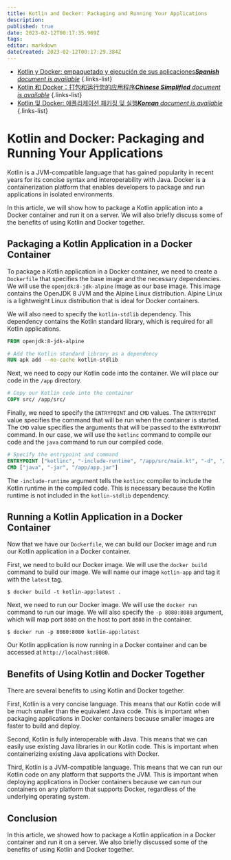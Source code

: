 ```yaml
---
title: Kotlin and Docker: Packaging and Running Your Applications
description: 
published: true
date: 2023-02-12T00:17:35.969Z
tags: 
editor: markdown
dateCreated: 2023-02-12T00:17:29.384Z
---
```


- [Kotlin y Docker: empaquetado y ejecución de sus aplicaciones***Spanish** document is available*](/es/Knowledge-base/Kotlin/kotlin-and-docker-packaging-and-running-your-applications)
{.links-list}
- [Kotlin 和 Docker：打包和运行您的应用程序***Chinese Simplified** document is available*](/zh/Knowledge-base/Kotlin/kotlin-and-docker-packaging-and-running-your-applications)
{.links-list}
- [Kotlin 및 Docker: 애플리케이션 패키징 및 실행***Korean** document is available*](/ko/Knowledge-base/Kotlin/kotlin-and-docker-packaging-and-running-your-applications)
{.links-list}


# Kotlin and Docker: Packaging and Running Your Applications

Kotlin is a JVM-compatible language that has gained popularity in recent years for its concise syntax and interoperability with Java. Docker is a containerization platform that enables developers to package and run applications in isolated environments.

In this article, we will show how to package a Kotlin application into a Docker container and run it on a server. We will also briefly discuss some of the benefits of using Kotlin and Docker together.

## Packaging a Kotlin Application in a Docker Container

To package a Kotlin application in a Docker container, we need to create a `Dockerfile` that specifies the base image and the necessary dependencies. We will use the `openjdk:8-jdk-alpine` image as our base image. This image contains the OpenJDK 8 JVM and the Alpine Linux distribution. Alpine Linux is a lightweight Linux distribution that is ideal for Docker containers.

We will also need to specify the `kotlin-stdlib` dependency. This dependency contains the Kotlin standard library, which is required for all Kotlin applications.

```Dockerfile
FROM openjdk:8-jdk-alpine

# Add the Kotlin standard library as a dependency
RUN apk add --no-cache kotlin-stdlib
```

Next, we need to copy our Kotlin code into the container. We will place our code in the `/app` directory.

```Dockerfile
# Copy our Kotlin code into the container
COPY src/ /app/src/
```

Finally, we need to specify the `ENTRYPOINT` and `CMD` values. The `ENTRYPOINT` value specifies the command that will be run when the container is started. The `CMD` value specifies the arguments that will be passed to the `ENTRYPOINT` command. In our case, we will use the `kotlinc` command to compile our code and the `java` command to run our compiled code.

```Dockerfile
# Specify the entrypoint and command
ENTRYPOINT ["kotlinc", "-include-runtime", "/app/src/main.kt", "-d", "/app/app.jar"]
CMD ["java", "-jar", "/app/app.jar"]
```

The `-include-runtime` argument tells the `kotlinc` compiler to include the Kotlin runtime in the compiled code. This is necessary because the Kotlin runtime is not included in the `kotlin-stdlib` dependency.

## Running a Kotlin Application in a Docker Container

Now that we have our `Dockerfile`, we can build our Docker image and run our Kotlin application in a Docker container.

First, we need to build our Docker image. We will use the `docker build` command to build our image. We will name our image `kotlin-app` and tag it with the `latest` tag.

```console
$ docker build -t kotlin-app:latest .
```

Next, we need to run our Docker image. We will use the `docker run` command to run our image. We will also specify the `-p 8080:8080` argument, which will map port `8080` on the host to port `8080` in the container.

```console
$ docker run -p 8080:8080 kotlin-app:latest
```

Our Kotlin application is now running in a Docker container and can be accessed at `http://localhost:8080`.

## Benefits of Using Kotlin and Docker Together

There are several benefits to using Kotlin and Docker together.

First, Kotlin is a very concise language. This means that our Kotlin code will be much smaller than the equivalent Java code. This is important when packaging applications in Docker containers because smaller images are faster to build and deploy.

Second, Kotlin is fully interoperable with Java. This means that we can easily use existing Java libraries in our Kotlin code. This is important when containerizing existing Java applications with Docker.

Third, Kotlin is a JVM-compatible language. This means that we can run our Kotlin code on any platform that supports the JVM. This is important when deploying applications in Docker containers because we can run our containers on any platform that supports Docker, regardless of the underlying operating system.

## Conclusion

In this article, we showed how to package a Kotlin application in a Docker container and run it on a server. We also briefly discussed some of the benefits of using Kotlin and Docker together.